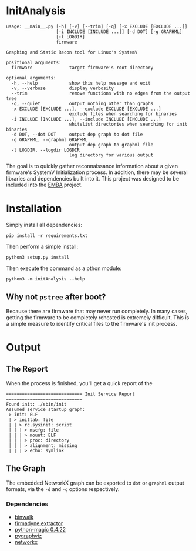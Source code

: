 # InitAnalysis

```
usage: __main__.py [-h] [-v] [--trim] [-q] [-x EXCLUDE [EXCLUDE ...]]
                   [-i INCLUDE [INCLUDE ...]] [-d DOT] [-g GRAPHML]
                   [-l LOGDIR]
                   firmware

Graphing and Static Recon tool for Linux's SystemV

positional arguments:
  firmware              target firmware's root directory

optional arguments:
  -h, --help            show this help message and exit
  -v, --verbose         display verbosity
  --trim                remove functions with no edges from the output tree
  -q, --quiet           output nothing other than graphs
  -x EXCLUDE [EXCLUDE ...], --exclude EXCLUDE [EXCLUDE ...]
                        exclude files when searching for binaries
  -i INCLUDE [INCLUDE ...], --include INCLUDE [INCLUDE ...]
                        whitelist directories when searching for init binaries
  -d DOT, --dot DOT     output dep graph to dot file
  -g GRAPHML, --graphml GRAPHML
                        output dep graph to graphml file
  -l LOGDIR, --logdir LOGDIR
                        log directory for various output
```

The goal is to quickly gather reconnaissance information about a given firmware's SystemV 
Initialization process. In addition, there may be several libraries and dependencies built into it.
This project was designed to be included into the [EMBA](https://github.com/e-m-b-a/emba) project.

# Installation

Simply install all dependencies:

`pip install -r requirements.txt`

Then perform a simple install:

`python3 setup.py install`

Then execute the command as a pthon module:

`python3 -m initAnalysis --help`


## Why not `pstree` after boot?

Because there are firmware that may never run completely. In many cases, getting the firmware to be completely rehosted is
extremely difficult. This is a simple measure to identify critical files to the firmware's init process.

# Output 

## The Report

When the process is finished, you'll get a quick report of the 

```
============================= Init Service Report =============================
Found init: ./sbin/init
Assumed service startup graph:
 > init: ELF
 | > inittab: file
 | | > rc.sysinit: script
 | | | > mscfg: file
 | | | > mount: ELF
 | | | > proc: directory
 | | | > alignment: missing
 | | | > echo: symlink
```

## The Graph

The embedded NetworkX graph can be exported to `dot` or `graphml` output formats, via the `-d` and `-g` options respectively.

### Dependencies

* [binwalk](https://github.com/ReFirmLabs/binwalk/blob/master/INSTALL.md)
* [firmadyne extractor](https://github.com/firmadyne/extractor.git)
* [python-magic 0.4.22](https://pypi.org/project/python-magic/)
* [pygraphviz](https://pypi.org/project/graphviz/)
* [networkx](https://pypi.org/project/networkx/)




